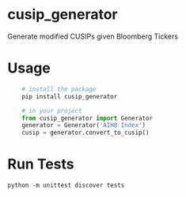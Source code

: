 # cusip_generator
Generate modified CUSIPs given Bloomberg Tickers

# Usage
```bash
    # install the package
    pip install cusip_generator
```

```python
    # in your project
    from cusip_generator import Generator
    generator = Generator('AIH8 Index')
    cusip = generator.convert_to_cusip()
```

# Run Tests
`python -m unittest discover tests`


